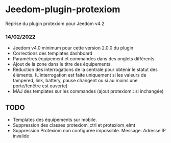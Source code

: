 # Jeedom-plugin-protexiom

Reprise du plugin protexiom pour Jeedom v4.2

### 14/02/2022
- Jeedom v4.0 minimum pour cette version 2.0.0 du plugin
- Corrections des templates dashboard
- Paramétres équipement et commandes dans des onglets différents.
- Ajout de la zone dans le titre des équipements.
- Réduction des interrogations de la centrale pour obtenir le statut des éléments. (L'interrogation est faite uniquement si les valeurs de tampered, link, battery, pause changent ou si au moins une porte/fenêtre est ouverte)
- MAJ des templates sur les commandes (ajout protexiom:: si inchangée)

## TODO

- Templates des équipements sur mobile.
- Suppression des classes protexiom_ctrl et protexiom_elmt
- Suppression Protexiom non configurée impossible. Message: Adresse IP invalide
